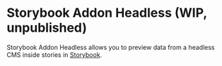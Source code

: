 # Storybook Addon Headless (WIP, unpublished)

Storybook Addon Headless allows you to preview data from a headless CMS inside stories in [Storybook](https://storybook.js.org/).

<!--
## Getting Started

First of all, you need to install Headless into your project as a dev dependency.

```sh
npm i --save-dev storybook-addon-headless
```

Then, configure it as an addon by adding it to your `addons.js` file (located in the Storybook config directory).

```js
import 'storybook-addon-headless/register'
```
-->

<!--
For reference: https://storybookjs-next.now.sh/official-storybook/?path=/story/*
-->

